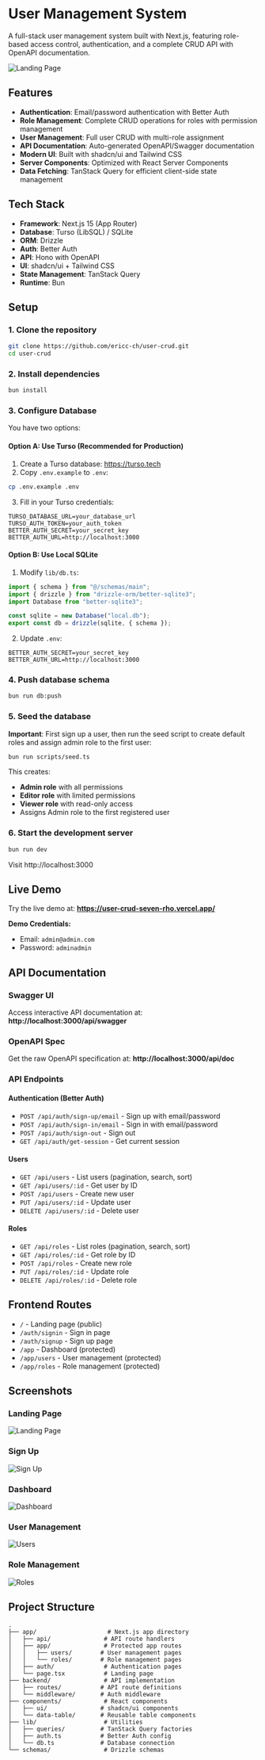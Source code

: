 # User Management System

A full-stack user management system built with Next.js, featuring role-based access control, authentication, and a complete CRUD API with OpenAPI documentation.

![Landing Page](./assets/landing.png)

## Features

- **Authentication**: Email/password authentication with Better Auth
- **Role Management**: Complete CRUD operations for roles with permission management
- **User Management**: Full user CRUD with multi-role assignment
- **API Documentation**: Auto-generated OpenAPI/Swagger documentation
- **Modern UI**: Built with shadcn/ui and Tailwind CSS
- **Server Components**: Optimized with React Server Components
- **Data Fetching**: TanStack Query for efficient client-side state management

## Tech Stack

- **Framework**: Next.js 15 (App Router)
- **Database**: Turso (LibSQL) / SQLite
- **ORM**: Drizzle
- **Auth**: Better Auth
- **API**: Hono with OpenAPI
- **UI**: shadcn/ui + Tailwind CSS
- **State Management**: TanStack Query
- **Runtime**: Bun

## Setup

### 1. Clone the repository

```bash
git clone https://github.com/ericc-ch/user-crud.git
cd user-crud
```

### 2. Install dependencies

```bash
bun install
```

### 3. Configure Database

You have two options:

#### Option A: Use Turso (Recommended for Production)

1. Create a Turso database: https://turso.tech
2. Copy `.env.example` to `.env`:
```bash
cp .env.example .env
```
3. Fill in your Turso credentials:
```env
TURSO_DATABASE_URL=your_database_url
TURSO_AUTH_TOKEN=your_auth_token
BETTER_AUTH_SECRET=your_secret_key
BETTER_AUTH_URL=http://localhost:3000
```

#### Option B: Use Local SQLite

1. Modify `lib/db.ts`:
```typescript
import { schema } from "@/schemas/main";
import { drizzle } from "drizzle-orm/better-sqlite3";
import Database from "better-sqlite3";

const sqlite = new Database("local.db");
export const db = drizzle(sqlite, { schema });
```

2. Update `.env`:
```env
BETTER_AUTH_SECRET=your_secret_key
BETTER_AUTH_URL=http://localhost:3000
```

### 4. Push database schema

```bash
bun run db:push
```

### 5. Seed the database

**Important**: First sign up a user, then run the seed script to create default roles and assign admin role to the first user:

```bash
bun run scripts/seed.ts
```

This creates:
- **Admin role** with all permissions
- **Editor role** with limited permissions
- **Viewer role** with read-only access
- Assigns Admin role to the first registered user

### 6. Start the development server

```bash
bun run dev
```

Visit http://localhost:3000

## Live Demo

Try the live demo at: **https://user-crud-seven-rho.vercel.app/**

**Demo Credentials:**
- Email: `admin@admin.com`
- Password: `adminadmin`

## API Documentation

### Swagger UI
Access interactive API documentation at: **http://localhost:3000/api/swagger**

### OpenAPI Spec
Get the raw OpenAPI specification at: **http://localhost:3000/api/doc**

### API Endpoints

#### Authentication (Better Auth)
- `POST /api/auth/sign-up/email` - Sign up with email/password
- `POST /api/auth/sign-in/email` - Sign in with email/password
- `POST /api/auth/sign-out` - Sign out
- `GET /api/auth/get-session` - Get current session

#### Users
- `GET /api/users` - List users (pagination, search, sort)
- `GET /api/users/:id` - Get user by ID
- `POST /api/users` - Create new user
- `PUT /api/users/:id` - Update user
- `DELETE /api/users/:id` - Delete user

#### Roles
- `GET /api/roles` - List roles (pagination, search, sort)
- `GET /api/roles/:id` - Get role by ID
- `POST /api/roles` - Create new role
- `PUT /api/roles/:id` - Update role
- `DELETE /api/roles/:id` - Delete role

## Frontend Routes

- `/` - Landing page (public)
- `/auth/signin` - Sign in page
- `/auth/signup` - Sign up page
- `/app` - Dashboard (protected)
- `/app/users` - User management (protected)
- `/app/roles` - Role management (protected)

## Screenshots

### Landing Page
![Landing Page](./assets/landing.png)

### Sign Up
![Sign Up](./assets/signup.png)

### Dashboard
![Dashboard](./assets/dashboard.png)

### User Management
![Users](./assets/users.png)

### Role Management
![Roles](./assets/roles.png)

## Project Structure

```
.
├── app/                    # Next.js app directory
│   ├── api/               # API route handlers
│   ├── app/               # Protected app routes
│   │   ├── users/        # User management pages
│   │   └── roles/        # Role management pages
│   ├── auth/              # Authentication pages
│   └── page.tsx           # Landing page
├── backend/               # API implementation
│   ├── routes/           # API route definitions
│   └── middleware/       # Auth middleware
├── components/            # React components
│   ├── ui/               # shadcn/ui components
│   └── data-table/       # Reusable table components
├── lib/                   # Utilities
│   ├── queries/          # TanStack Query factories
│   ├── auth.ts           # Better Auth config
│   └── db.ts             # Database connection
└── schemas/               # Drizzle schemas
```
